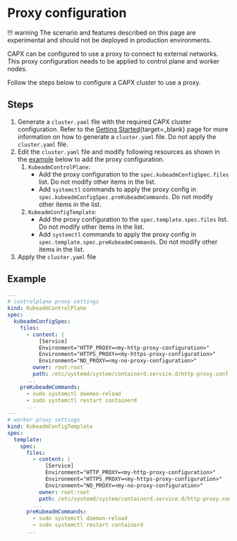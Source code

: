 # Proxy configuration

!!! warning
        The scenario and features described on this page are experimental and should not be deployed in production environments.

CAPX can be configured to use a proxy to connect to external networks. This proxy configuration needs to be applied to control plane and worker nodes. 

Follow the steps below to configure a CAPX cluster to use a proxy.

## Steps
1. Generate a `cluster.yaml` file with the required CAPX cluster configuration. Refer to the [Getting Started](../getting_started.md){target=_blank} page for more information on how to generate a `cluster.yaml` file. Do not apply the `cluster.yaml` file. 
2. Edit the `cluster.yaml` file and modify following resources as shown in the [example](#example) below to add the proxy configuration.
    1. `KubeadmControlPlane`: 
        * Add the proxy configuration to the `spec.kubeadmConfigSpec.files` list. Do not modify other items in the list.
        * Add `systemctl` commands to apply the proxy config in `spec.kubeadmConfigSpec.preKubeadmCommands`. Do not modify other items in the list.
    2. `KubeadmConfigTemplate`: 
        * Add the proxy configuration to the `spec.template.spec.files` list. Do not modify other items in the list.
        * Add `systemctl` commands to apply the proxy config in `spec.template.spec.preKubeadmCommands`. Do not modify other items in the list.
4. Apply the `cluster.yaml` file 

## Example 

```YAML
---
# controlplane proxy settings
kind: KubeadmControlPlane
spec:
  kubeadmConfigSpec:
    files:
      - content: |
          [Service]
          Environment="HTTP_PROXY=<my-http-proxy-configuration>"
          Environment="HTTPS_PROXY=<my-https-proxy-configuration>"
          Environment="NO_PROXY=<my-no-proxy-configuration>"
        owner: root:root
        path: /etc/systemd/system/containerd.service.d/http-proxy.conf
      ...
    preKubeadmCommands:
      - sudo systemctl daemon-reload
      - sudo systemctl restart containerd
      ...
---
# worker proxy settings
kind: KubeadmConfigTemplate
spec:
  template:
    spec:
      files:
        - content: |
            [Service]
            Environment="HTTP_PROXY=<my-http-proxy-configuration>"
            Environment="HTTPS_PROXY=<my-https-proxy-configuration>"
            Environment="NO_PROXY=<my-no-proxy-configuration>"
          owner: root:root
          path: /etc/systemd/system/containerd.service.d/http-proxy.conf
        ...
      preKubeadmCommands:
        - sudo systemctl daemon-reload
        - sudo systemctl restart containerd
      ...
```

